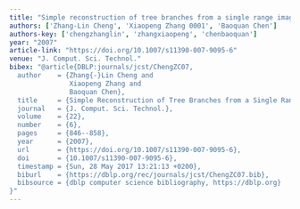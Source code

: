 ```yaml
---
title: "Simple reconstruction of tree branches from a single range image"
authors: ['Zhang-Lin Cheng', 'Xiaopeng Zhang 0001', 'Baoquan Chen']
authors-key: ['chengzhanglin', 'zhangxiaopeng', 'chenbaoquan']
year: "2007"
article-link: "https://doi.org/10.1007/s11390-007-9095-6"
venue: "J. Comput. Sci. Technol."
bibex: "@article{DBLP:journals/jcst/ChengZC07,
  author    = {Zhang{-}Lin Cheng and
               Xiaopeng Zhang and
               Baoquan Chen},
  title     = {Simple Reconstruction of Tree Branches from a Single Range Image},
  journal   = {J. Comput. Sci. Technol.},
  volume    = {22},
  number    = {6},
  pages     = {846--858},
  year      = {2007},
  url       = {https://doi.org/10.1007/s11390-007-9095-6},
  doi       = {10.1007/s11390-007-9095-6},
  timestamp = {Sun, 28 May 2017 13:21:13 +0200},
  biburl    = {https://dblp.org/rec/journals/jcst/ChengZC07.bib},
  bibsource = {dblp computer science bibliography, https://dblp.org}
}"
---
```

